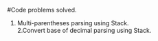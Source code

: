 #Code problems solved.
1. Multi-parentheses parsing using Stack. <br>
2.Convert base of decimal parsing using Stack.
